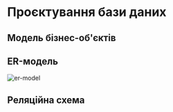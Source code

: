 # Проєктування бази даних

## Модель бізнес-об'єктів

## ER-модель

![er-model](http://www.plantuml.com/plantuml/proxy?cache=no&src=https://raw.githubusercontent.com/e-andrew/Industrial_Eden/blob/e-andrew/src/uml/ER-model.puml)

## Реляційна схема



